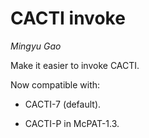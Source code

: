 CACTI invoke
============

*Mingyu Gao*

Make it easier to invoke CACTI.

Now compatible with:

- CACTI-7 (default).

- CACTI-P in McPAT-1.3.


